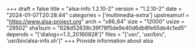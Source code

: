 +++
draft = false
title = "alsa-info 1.2.10-2"
version = "1.2.10-2"
date = "2024-01-07T20:28:44"
categories = ['multimedia-extra']
upstreamurl = "https://www.alsa-project.org"
arch = "x86_64"
size = "12000"
usize = "29502"
sha1sum = "628d52638c39f78f5de9e40d6db8fe65de4c1ed5"
depends = "['dialog>=1.3_20160828']"
files = "['usr/', 'usr/bin/', 'usr/bin/alsa-info.sh']"
+++
Provide information about alsa